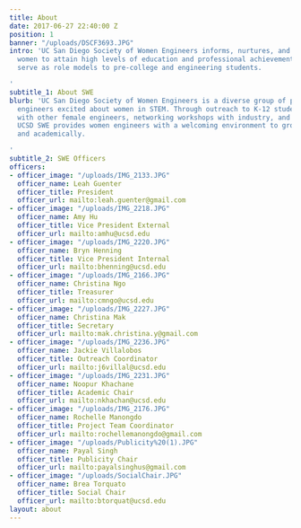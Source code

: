 ```yaml
---
title: About
date: 2017-06-27 22:40:00 Z
position: 1
banner: "/uploads/DSCF3693.JPG"
intro: 'UC San Diego Society of Women Engineers informs, nurtures, and encourages
  women to attain high levels of education and professional achievement. Our members
  serve as role models to pre-college and engineering students.

'
subtitle_1: About SWE
blurb: 'UC San Diego Society of Women Engineers is a diverse group of passionate young
  engineers excited about women in STEM. Through outreach to K-12 students, socials
  with other female engineers, networking workshops with industry, and technical teams,
  UCSD SWE provides women engineers with a welcoming environment to grow professionally
  and academically.

'
subtitle_2: SWE Officers
officers:
- officer_image: "/uploads/IMG_2133.JPG"
  officer_name: Leah Guenter
  officer_title: President
  officer_url: mailto:leah.guenter@gmail.com
- officer_image: "/uploads/IMG_2218.JPG"
  officer_name: Amy Hu
  officer_title: Vice President External
  officer_url: mailto:amhu@ucsd.edu
- officer_image: "/uploads/IMG_2220.JPG"
  officer_name: Bryn Henning
  officer_title: Vice President Internal
  officer_url: mailto:bhenning@ucsd.edu
- officer_image: "/uploads/IMG_2166.JPG"
  officer_name: Christina Ngo
  officer_title: Treasurer
  officer_url: mailto:cmngo@ucsd.edu
- officer_image: "/uploads/IMG_2227.JPG"
  officer_name: Christina Mak
  officer_title: Secretary
  officer_url: mailto:mak.christina.y@gmail.com
- officer_image: "/uploads/IMG_2236.JPG"
  officer_name: Jackie Villalobos
  officer_title: Outreach Coordinator
  officer_url: mailto:j6villal@ucsd.edu
- officer_image: "/uploads/IMG_2231.JPG"
  officer_name: Noopur Khachane
  officer_title: Academic Chair
  officer_url: mailto:nkhachan@ucsd.edu
- officer_image: "/uploads/IMG_2176.JPG"
  officer_name: Rochelle Manongdo
  officer_title: Project Team Coordinator
  officer_url: mailto:rochellemanongdo@gmail.com
- officer_image: "/uploads/Publicity%20(1).JPG"
  officer_name: Payal Singh
  officer_title: Publicity Chair
  officer_url: mailto:payalsinghus@gmail.com
- officer_image: "/uploads/SocialChair.JPG"
  officer_name: Brea Torquato
  officer_title: Social Chair
  officer_url: mailto:btorquat@ucsd.edu
layout: about
---
```


